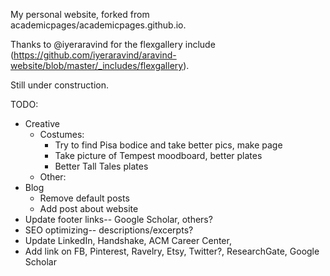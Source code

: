 My personal website, forked from academicpages/academicpages.github.io.

Thanks to @iyeraravind for the flexgallery include (https://github.com/iyeraravind/aravind-website/blob/master/_includes/flexgallery).

Still under construction.

TODO:
* Creative
  * Costumes: 
    * Try to find Pisa bodice and take better pics, make page
    * Take picture of Tempest moodboard, better plates
    * Better Tall Tales plates
  * Other:
* Blog
  * Remove default posts
  * Add post about website
* Update footer links-- Google Scholar, others?
* SEO optimizing-- descriptions/excerpts?
* Update LinkedIn, Handshake, ACM Career Center, 
* Add link on FB, Pinterest, Ravelry, Etsy, Twitter?, ResearchGate, Google Scholar